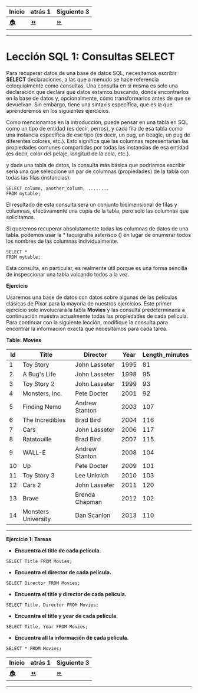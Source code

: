 | **Inicio**            | **atrás 1**                   | **Siguiente 3**                          |
| --------------------- | ----------------------------- | ---------------------------------------- |
| [🏠](../../README.md) | [⏪](./1_introduccion_sql.md) | [⏩](./3_consultas_con_restricciones.md) |

---

# **Lección SQL 1: Consultas SELECT**

Para recuperar datos de una base de datos SQL, necesitamos escribir **SELECT** declaraciones, a las que a menudo se hace referencia coloquialmente como consultas. Una consulta en sí misma es solo una declaración que declara qué datos estamos buscando, dónde encontrarlos en la base de datos y, opcionalmente, cómo transformarlos antes de que se devuelvan. Sin embargo, tiene una sintaxis específica, que es la que aprenderemos en los siguientes ejercicios.

Como mencionamos en la introducción, puede pensar en una tabla en SQL como un tipo de entidad (es decir, perros), y cada fila de esa tabla como una instancia específica de ese tipo (es decir, un pug, un beagle, un pug de diferentes colores, etc.). Esto significa que las columnas representarían las propiedades comunes compartidas por todas las instancias de esa entidad (es decir, color del pelaje, longitud de la cola, etc.).

y dada una tabla de datos, la consulta más básica que podríamos escribir sería una que seleccione un par de columnas (propiedades) de la tabla con todas las filas (instancias).

```
SELECT column, another_column, ........
FROM mytable;
```

El resultado de esta consulta será un conjunto bidimensional de filas y columnas, efectivamente una copia de la tabla, pero solo las columnas que solicitamos.

Si queremos recuperar absolutamente todas las columnas de datos de una tabla. podemos usar la \* taquigrafía asterisco () en lugar de enumerar todos los nombres de las columnas individualmente.

```
SELECT *
FROM mytable;
```

Esta consulta, en particular, es realmente útil porque es una forma sencilla de inspeccionar una tabla volcando todos a la vez.

**Ejercicio**

Usaremos una base de datos con datos sobre algunas de las películas clásicas de Pixar para la mayoría de nuestros ejercicios. Este primer ejercicio solo involucrará la tabla **Movies** y las consulta predeterminada a continuación muestra actualmente todas las propiedades de cada película. Para continuar con la siguiente lección, modifique la consulta para encontrar la informacion exacta que necesitamos para cada tarea.

**Table: Movies**

| **Id** | **Title**           | **Director**   | **Year** | **Length_minutes** |
| ------ | ------------------- | -------------- | -------- | ------------------ |
| 1      | Toy Story           | John Lasseter  | 1995     | 81                 |
| 2      | A Bug's Life        | John Lasseter  | 1998     | 95                 |
| 3      | Toy Story 2         | John Lasseter  | 1999     | 93                 |
| 4      | Monsters, Inc.      | Pete Docter    | 2001     | 92                 |
| 5      | Finding Nemo        | Andrew Stanton | 2003     | 107                |
| 6      | The Incredibles     | Brad Bird      | 2004     | 116                |
| 7      | Cars                | John Lasseter  | 2006     | 117                |
| 8      | Ratatouille         | Brad Bird      | 2007     | 115                |
| 9      | WALL-E              | Andrew Stanton | 2008     | 104                |
| 10     | Up                  | Pete Docter    | 2009     | 101                |
| 11     | Toy Story 3         | Lee Unkrich    | 2010     | 103                |
| 12     | Cars 2              | John Lasseter  | 2011     | 120                |
| 13     | Brave               | Brenda Chapman | 2012     | 102                |
| 14     | Monsters University | Dan Scanlon    | 2013     | 110                |

---

**Ejercicio 1: Tareas**

- **Encuentra el title de cada película.**

```
SELECT Title FROM Movies;
```

- **Encuentra el director de cada película.**

```
SELECT Director FROM Movies;
```

- **Encuentra el title y director de cada película.**

```
SELECT Title, Director FROM Movies;
```

- **Encuentra el title y year de cada película.**

```
SELECT Title, Year FROM Movies;
```

- **Encuentra all la información de cada película.**

```
SELECT * FROM Movies;
```

| **Inicio**            | **atrás 1**                   | **Siguiente 3**                          |
| --------------------- | ----------------------------- | ---------------------------------------- |
| [🏠](../../README.md) | [⏪](./1_introduccion_sql.md) | [⏩](./3_consultas_con_restricciones.md) |

---
